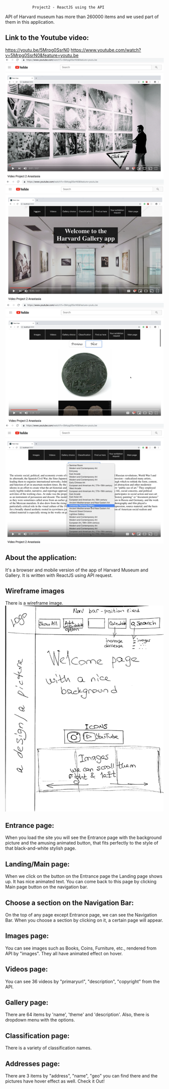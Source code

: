                Project2 - ReactJS using the API
API of Harvard museum has more than 260000 items and we used part of them in this application.

## Link to the Youtube video:
https://youtu.be/5Mrpg0SsrN0
https://www.youtube.com/watch?v=5Mrpg0SsrN0&feature=youtu.be
!["Alt text"](./wireframes/screen1.jpg)
!["Alt text"](./wireframes/screen2.jpg)
!["Alt text"](./wireframes/screen3.jpg)
!["Alt text"](./wireframes/screen4.jpg)

## About the application:
It's a browser and mobile version of the app of Harvard Museum and Gallery. It is written with ReactJS using API request.

## Wireframe images
There is a wireframe image.
!["Alt text"](./wireframes/wireframe1.JPG)

## Entrance page:
When you load the site you will see the Entrance page with the background picture and the amusing animated button, that fits perfectly to the style of that black-and-white stylish page.

## Landing/Main page:
When we click on the button on the Entrance page the Landing page shows up. It has nice animated text. You can come back to this page by clicking Main page button on the navigation bar.

## Choose a section on the Navigation Bar:
On the top of any page except Entrance page, we can see the Navigation Bar. When you choose a section by clicking on it, a certain page will appear.

## Images page:
You can see images such as Books, Coins, Furniture, etc., rendered from API by "images". They all have animated effect on hover.

## Videos page:
You can see 36 videos by "primaryurl", "description", "copyright" from the API.

## Gallery page:
There are 64 items by 'name', 'theme' and 'description'. Also, there is dropdown menu with the options.

## Classification page:
There is a variety of classification names.

## Addresses page:
There are 3 items by "address", "name", "geo" you can find there and the pictures have hover effect as well. Check it Out!
